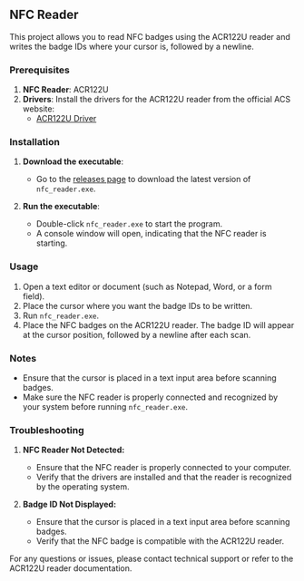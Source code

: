 ## NFC Reader

This project allows you to read NFC badges using the ACR122U reader and writes the badge IDs where your cursor is, followed by a newline.

### Prerequisites

1. **NFC Reader**: ACR122U
2. **Drivers**: Install the drivers for the ACR122U reader from the official ACS website:
   - [ACR122U Driver](https://www.acs.com.hk/en/driver/3/acr122u-usb-nfc-reader/)

### Installation

1. **Download the executable**:
   - Go to the [releases page](https://github.com/Sylvain-Chu/nfc_reader/releases/tag/v1.0.0) to download the latest version of `nfc_reader.exe`.

2. **Run the executable**:
   - Double-click `nfc_reader.exe` to start the program.
   - A console window will open, indicating that the NFC reader is starting.

### Usage

1. Open a text editor or document (such as Notepad, Word, or a form field).
2. Place the cursor where you want the badge IDs to be written.
3. Run `nfc_reader.exe`.
4. Place the NFC badges on the ACR122U reader. The badge ID will appear at the cursor position, followed by a newline after each scan.

### Notes

- Ensure that the cursor is placed in a text input area before scanning badges.
- Make sure the NFC reader is properly connected and recognized by your system before running `nfc_reader.exe`.

### Troubleshooting

1. **NFC Reader Not Detected:**
   - Ensure that the NFC reader is properly connected to your computer.
   - Verify that the drivers are installed and that the reader is recognized by the operating system.

2. **Badge ID Not Displayed:**
   - Ensure that the cursor is placed in a text input area before scanning badges.
   - Verify that the NFC badge is compatible with the ACR122U reader.

For any questions or issues, please contact technical support or refer to the ACR122U reader documentation.
